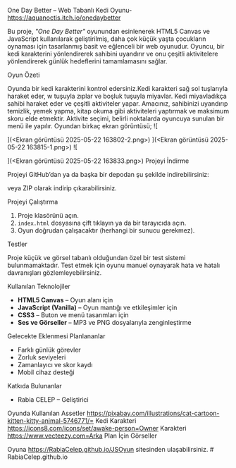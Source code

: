 One Day Better – Web Tabanlı Kedi Oyunu- https://aquanoctis.itch.io/onedaybetter

Bu proje, *"One Day Better"* oyunundan esinlenerek HTML5 Canvas ve JavaScript kullanılarak geliştirilmiş, daha çok küçük yaşta çocukların oynaması için tasarlanmış basit ve eğlenceli bir web oyunudur. Oyuncu, bir kedi karakterini yönlendirerek sahibini uyandırır ve onu çeşitli aktivitelere yönlendirerek günlük hedeflerini tamamlamasını sağlar.

Oyun Özeti

Oyunda bir kedi karakterini kontrol edersiniz.Kedi karakteri sağ sol tuşlarıyla haraket eder, w tuşuyla zıplar ve boşluk tuşuyla miyavlar. Kedi miyavladıkça sahibi haraket eder ve çeşitli aktiviteler yapar. Amacınız, sahibinizi uyandırıp temizlik, yemek yapma, kitap okuma gibi aktiviteleri yaptırmak ve maksimum skoru elde etmektir. Aktivite seçimi, belirli noktalarda oyuncuya sunulan bir menü ile yapılır.
Oyundan birkaç ekran görüntüsü;
![
    
](<Ekran görüntüsü 2025-05-22 163802-2.png>) 
](<Ekran görüntüsü 2025-05-22 163815-1.png>)
![
    
](<Ekran görüntüsü 2025-05-22 163833.png>)
 Projeyi İndirme

Projeyi GitHub’dan ya da başka bir depodan şu şekilde indirebilirsiniz:

veya ZIP olarak indirip çıkarabilirsiniz.

 Projeyi Çalıştırma

1. Proje klasörünü açın.
2. `index.html` dosyasına çift tıklayın ya da bir tarayıcıda açın.
3. Oyun doğrudan çalışacaktır (herhangi bir sunucu gerekmez).



 Testler

Proje küçük ve görsel tabanlı olduğundan özel bir test sistemi bulunmamaktadır. Test etmek için oyunu manuel oynayarak hata ve hatalı davranışları gözlemleyebilirsiniz.

 Kullanılan Teknolojiler

- **HTML5 Canvas** – Oyun alanı için
- **JavaScript (Vanilla)** – Oyun mantığı ve etkileşimler için
- **CSS3** – Buton ve menü tasarımları için
- **Ses ve Görseller** – MP3 ve PNG dosyalarıyla zenginleştirme

 Gelecekte Eklenmesi Planlananlar

- Farklı günlük görevler
- Zorluk seviyeleri
- Zamanlayıcı ve skor kaydı
- Mobil cihaz desteği

 Katkıda Bulunanlar

- Rabia CELEP – Geliştirici 

Oyunda Kullanılan Assetler
https://pixabay.com/illustrations/cat-cartoon-kitten-kitty-animal-5746771/= Kedi Karakteri
https://icons8.com/icons/set/awake-person=Owner Karakteri
https://www.vecteezy.com=Arka Plan İçin Görseller

Oyuna https://RabiaCelep.github.io/JSOyun sitesinden ulaşabilirsiniz. # RabiaCelep.github.io

